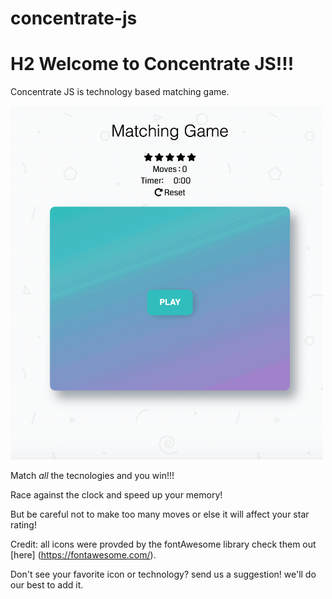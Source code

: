 # concentrate-js

# H2 Welcome to Concentrate JS!!!

Concentrate JS is technology based matching game.

<img src="https://github.com/heardMan/concentrate-js/blob/master/img/demo.gif" alt="gif of game being played through to completion" width="500px">

Match *all* the tecnologies and you win!!!

Race against the clock and speed up your memory!

But be careful not to make too many moves or else it will affect your star rating!

Credit: all icons were provded by the fontAwesome library check them out [here] (https://fontawesome.com/).

Don't see your favorite icon or technology? send us a suggestion! we'll do our best to add it.


